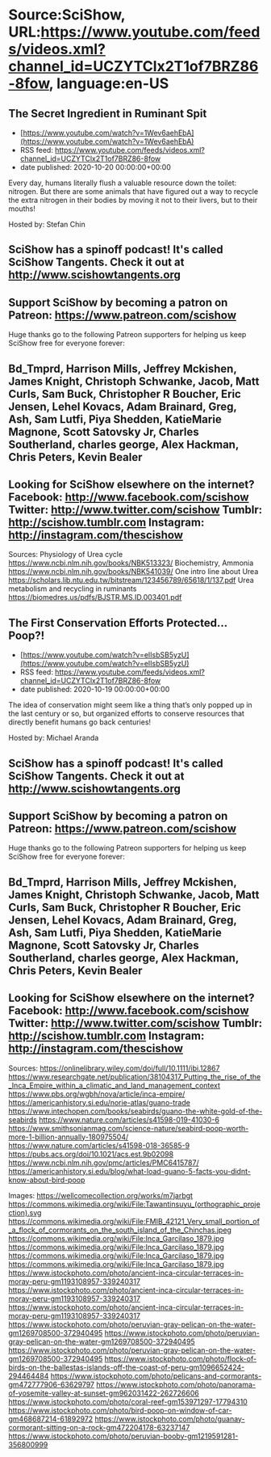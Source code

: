 # Source:SciShow, URL:https://www.youtube.com/feeds/videos.xml?channel_id=UCZYTClx2T1of7BRZ86-8fow, language:en-US

## The Secret Ingredient in Ruminant Spit
 - [https://www.youtube.com/watch?v=1Wev6aehEbA](https://www.youtube.com/watch?v=1Wev6aehEbA)
 - RSS feed: https://www.youtube.com/feeds/videos.xml?channel_id=UCZYTClx2T1of7BRZ86-8fow
 - date published: 2020-10-20 00:00:00+00:00

Every day, humans literally flush a valuable resource down the toilet: nitrogen. But there are some animals that have figured out a way to recycle the extra nitrogen in their bodies by moving it not to their livers, but to their mouths!

Hosted by: Stefan Chin

SciShow has a spinoff podcast! It's called SciShow Tangents. Check it out at http://www.scishowtangents.org
----------
Support SciShow by becoming a patron on Patreon: https://www.patreon.com/scishow
----------
Huge thanks go to the following Patreon supporters for helping us keep SciShow free for everyone forever:

Bd_Tmprd, Harrison Mills, Jeffrey Mckishen, James Knight, Christoph Schwanke, Jacob, Matt Curls, Sam Buck, Christopher R Boucher, Eric Jensen, Lehel Kovacs, Adam Brainard, Greg, Ash, Sam Lutfi, Piya Shedden, KatieMarie Magnone, Scott Satovsky Jr, Charles Southerland, charles george, Alex Hackman, Chris Peters, Kevin Bealer
----------
Looking for SciShow elsewhere on the internet?
Facebook: http://www.facebook.com/scishow
Twitter: http://www.twitter.com/scishow
Tumblr: http://scishow.tumblr.com
Instagram: http://instagram.com/thescishow
----------
Sources:
Physiology of Urea cycle
https://www.ncbi.nlm.nih.gov/books/NBK513323/
Biochemistry, Ammonia
https://www.ncbi.nlm.nih.gov/books/NBK541039/
One intro line about Urea
https://scholars.lib.ntu.edu.tw/bitstream/123456789/65618/1/137.pdf
Urea metabolism and recycling in ruminants
https://biomedres.us/pdfs/BJSTR.MS.ID.003401.pdf

## The First Conservation Efforts Protected… Poop?!
 - [https://www.youtube.com/watch?v=eIIsbSB5yzU](https://www.youtube.com/watch?v=eIIsbSB5yzU)
 - RSS feed: https://www.youtube.com/feeds/videos.xml?channel_id=UCZYTClx2T1of7BRZ86-8fow
 - date published: 2020-10-19 00:00:00+00:00

The idea of conservation might seem like a thing that’s only popped up in the last century or so, but organized efforts to conserve resources that directly benefit humans go back centuries!

Hosted by: Michael Aranda

SciShow has a spinoff podcast! It's called SciShow Tangents. Check it out at http://www.scishowtangents.org
----------
Support SciShow by becoming a patron on Patreon: https://www.patreon.com/scishow
----------
Huge thanks go to the following Patreon supporters for helping us keep SciShow free for everyone forever:

Bd_Tmprd, Harrison Mills, Jeffrey Mckishen, James Knight, Christoph Schwanke, Jacob, Matt Curls, Sam Buck, Christopher R Boucher, Eric Jensen, Lehel Kovacs, Adam Brainard, Greg, Ash, Sam Lutfi, Piya Shedden, KatieMarie Magnone, Scott Satovsky Jr, Charles Southerland, charles george, Alex Hackman, Chris Peters, Kevin Bealer
----------
Looking for SciShow elsewhere on the internet?
Facebook: http://www.facebook.com/scishow
Twitter: http://www.twitter.com/scishow
Tumblr: http://scishow.tumblr.com
Instagram: http://instagram.com/thescishow
----------
Sources:
https://onlinelibrary.wiley.com/doi/full/10.1111/ibi.12867
https://www.researchgate.net/publication/38104317_Putting_the_rise_of_the_Inca_Empire_within_a_climatic_and_land_management_context
https://www.pbs.org/wgbh/nova/article/inca-empire/
https://americanhistory.si.edu/norie-atlas/guano-trade
https://www.intechopen.com/books/seabirds/guano-the-white-gold-of-the-seabirds
https://www.nature.com/articles/s41598-019-41030-6
https://www.smithsonianmag.com/science-nature/seabird-poop-worth-more-1-billion-annually-180975504/
https://www.nature.com/articles/s41598-018-36585-9
https://pubs.acs.org/doi/10.1021/acs.est.9b02098
https://www.ncbi.nlm.nih.gov/pmc/articles/PMC6415787/
https://americanhistory.si.edu/blog/what-load-guano-5-facts-you-didnt-know-about-bird-poop
 
Images:
https://wellcomecollection.org/works/m7jarbgt
https://commons.wikimedia.org/wiki/File:Tawantinsuyu_(orthographic_projection).svg
https://commons.wikimedia.org/wiki/File:FMIB_42121_Very_small_portion_of_a_flock_of_cormorants_on_the_south_island_of_the_Chinchas.jpeg
https://commons.wikimedia.org/wiki/File:Inca_Garcilaso_1879.jpg
https://commons.wikimedia.org/wiki/File:Inca_Garcilaso_1879.jpg
https://commons.wikimedia.org/wiki/File:Inca_Garcilaso_1879.jpg
https://commons.wikimedia.org/wiki/File:Inca_Garcilaso_1879.jpg
https://www.istockphoto.com/photo/ancient-inca-circular-terraces-in-moray-peru-gm1193108957-339240317
https://www.istockphoto.com/photo/ancient-inca-circular-terraces-in-moray-peru-gm1193108957-339240317
https://www.istockphoto.com/photo/ancient-inca-circular-terraces-in-moray-peru-gm1193108957-339240317
https://www.istockphoto.com/photo/peruvian-gray-pelican-on-the-water-gm1269708500-372940495
https://www.istockphoto.com/photo/peruvian-gray-pelican-on-the-water-gm1269708500-372940495
https://www.istockphoto.com/photo/peruvian-gray-pelican-on-the-water-gm1269708500-372940495
https://www.istockphoto.com/photo/flock-of-birds-on-the-ballestas-islands-off-the-coast-of-peru-gm1096652424-294464484
https://www.istockphoto.com/photo/pelicans-and-cormorants-gm472777906-63629797
https://www.istockphoto.com/photo/panorama-of-yosemite-valley-at-sunset-gm962031422-262726606
https://www.istockphoto.com/photo/coral-reef-gm153971297-17794310
https://www.istockphoto.com/photo/bird-poop-on-window-of-car-gm468687214-61892972
https://www.istockphoto.com/photo/guanay-cormorant-sitting-on-a-rock-gm472204178-63237147
https://www.istockphoto.com/photo/peruvian-booby-gm1219591281-356800999

